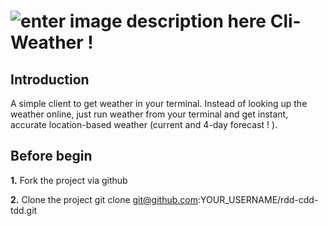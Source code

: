 ![enter image description here](http://fr.malineo.com/img/logo.png)
Cli-Weather !
===================



Introduction
-------------
A simple client to get weather in your terminal.  Instead of looking up the weather online, just run weather from your terminal and get instant, accurate location-based weather (current and 4-day forecast ! ).




<i class="icon-cog"></i> Before begin
-------------
**1.**  Fork the project via github

**2.** Clone the project git clone git@github.com:YOUR_USERNAME/rdd-cdd-tdd.git